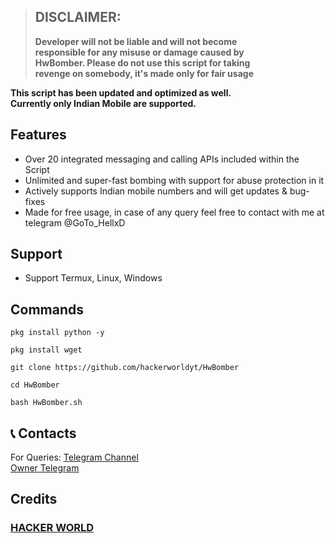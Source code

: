 > ## DISCLAIMER:
> **Developer will not be liable and will not become<br>
responsible for any misuse or damage caused by<br>
HwBomber. Please do not use this script for taking<br>
revenge on somebody, it's made only for fair usage**

**This script has been updated and optimized as well.<br>
Currently only Indian Mobile are supported.**

## Features
- Over 20 integrated messaging and calling APIs included within the Script
- Unlimited and super-fast bombing with support for abuse protection in it
- Actively supports Indian mobile numbers and will get updates & bug-fixes
- Made for free usage, in case of any query feel free to contact with me at telegram @GoTo_HellxD

## Support
- Support Termux, Linux, Windows

## Commands
```
pkg install python -y
```
```
pkg install wget
```
```
git clone https://github.com/hackerworldyt/HwBomber
```
```
cd HwBomber
```
```
bash HwBomber.sh
```
## 📞 Contacts
For Queries: 
[Telegram Channel](https://t.me/MinatoEsp)  <br>
[Owner Telegram](https://t.me/GoTo_HellxD) <br>

##  Credits 
### [HACKER WORLD](https://github.com/hackerworldyt/HwBomber)<br>

